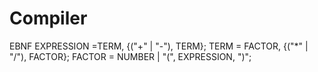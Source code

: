 # Compiler
EBNF
EXPRESSION =TERM, {("+" | "-"), TERM};
TERM = FACTOR, {("*" | "/"), FACTOR};
FACTOR = NUMBER | "(", EXPRESSION, ")";
